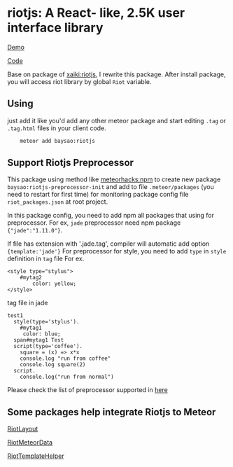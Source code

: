 # riotjs: A React- like, 2.5K user interface library

[Demo](http://simple-todos-riot-meteor-data.meteor.com/)

[Code](https://github.com/baysao/simple-todos-riot-meteor-data.git)

Base on package of [xaiki:riotjs](https://github.com/xaiki/meteor-riotjs.git), I rewrite this package. After install package, you will access riot library by global `Riot` variable.

## Using

just add it like you'd add any other meteor package and start editing `.tag` or `.tag.html`
files in your client code.

```sh
    meteor add baysao:riotjs
```


## Support Riotjs Preprocessor 

This package using method like [meteorhacks:npm](https://github.com/meteorhacks/npm) to create new package `baysao:riotjs-preprocessor-init` and add to file `.meteor/packages` (you need to restart for first time) for monitoring package config file `riot_packages.json` at root project.

In this package config, you need to add npm all packages that using for preprocessor. For ex, `jade` preprocessor need npm package `{"jade":"1.11.0"}`.

If file has extension with '.jade.tag', compiler will automatic add option `{template:'jade'}`
For preprocessor for style, you need to add `type` in `style` definition in `tag` file
For ex. 
```
<style type="stylus">
	#mytag2
		color: yellow;
</style>
```
tag file in jade

```
test1
  style(type='stylus').
    #mytag1
     color: blue;
  span#mytag1 Test
  script(type='coffee').
    square = (x) => x*x
    console.log "run from coffee"
    console.log square(2)
  script.
    console.log("run from normal")
```
Please check the list of preprocessor supported in [here](http://riotjs.com/guide/compiler/#pre-processors)


## Some packages help integrate Riotjs to Meteor

[RiotLayout](https://github.com/baysao/meteor-riot-layout)

[RiotMeteorData](https://github.com/baysao/riot-meteor-data)

[RiotTemplateHelper](https://github.com/baysao/riot-template-helper)

